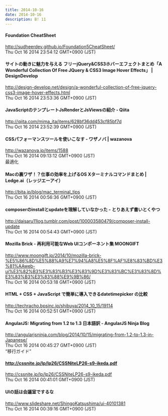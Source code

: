 ```yaml
---
title: 2014-10-16
date: 2014-10-16
description: B! 11
---
```


#### Foundation CheatSheet
http://sudheerdev.github.io/Foundation5CheatSheet/<br>
Thu Oct 16 2014 23:54:12 GMT+0900 (JST)<br>


#### サイトの動きに魅力を与える フリーjQuery&CSS3ホバーエフェクトまとめ「A Wonderful Collection Of Free JQuery & CSS3 Image Hover Effects」 | DesignDevelop
http://design-develop.net/design/a-wonderful-collection-of-free-jquery-css3-image-hover-effects.html<br>
Thu Oct 16 2014 23:53:36 GMT+0900 (JST)<br>


#### JavaScriptのテンプレートJsRenderとJsViewsの紹介 - Qiita
http://qiita.com/mima_ita/items/628bf36dd453cf85bf7d<br>
Thu Oct 16 2014 23:52:39 GMT+0900 (JST)<br>


#### CSSパフォーマンスツールを使いこなす - ワザノバ | wazanova
http://wazanova.jp/items/1588<br>
Thu Oct 16 2014 09:13:12 GMT+0900 (JST)<br>
最適化


#### Macの裏ワザ！？仕事の効率を上げるOS Xターミナルコマンドまとめ | Ledge.ai（レッジエーアイ）
http://bita.jp/blog/mac_terminal_tips<br>
Thu Oct 16 2014 00:56:36 GMT+0900 (JST)<br>


#### composerのinstallとupdateを理解していなかった - とりあえず書いとくやつ
http://daisaru11log.tumblr.com/post/100003580479/composer-install-update<br>
Thu Oct 16 2014 00:54:43 GMT+0900 (JST)<br>


#### Mozilla Brick - 再利用可能なWeb UIコンポーネント集 MOONGIFT
http://www.moongift.jp/2014/10/mozilla-brick-%E5%86%8D%E5%88%A9%E7%94%A8%E5%8F%AF%E8%83%BD%E3%81%AAweb-ui%E3%82%B3%E3%83%B3%E3%83%9D%E3%83%BC%E3%83%8D%E3%83%B3%E3%83%88%E9%9B%86/<br>
Thu Oct 16 2014 00:53:18 GMT+0900 (JST)<br>


#### HTML + CSS + JavaScript で簡単に導入できるdatetimepicker の比較
http://techracho.bpsinc.jp/shibuya/2014_10_15/19114<br>
Thu Oct 16 2014 00:52:51 GMT+0900 (JST)<br>


#### AngularJS: Migrating from 1.2 to 1.3 日本語訳 - AngularJS Ninja Blog
http://angularjsninja.com/blog/2014/10/15/migrating-from-1.2-to-1.3-in-Japanese/<br>
Thu Oct 16 2014 00:45:27 GMT+0900 (JST)<br>
“移行ガイド”


#### http://cssnite.jp/lp/lp26/CSSNiteLP26-s9-ikeda.pdf
http://cssnite.jp/lp/lp26/CSSNiteLP26-s9-ikeda.pdf<br>
Thu Oct 16 2014 00:41:01 GMT+0900 (JST)<br>


#### UIの話は会議室でするな
http://www.slideshare.net/ShingoKatsushima/ui-40101381<br>
Thu Oct 16 2014 00:39:16 GMT+0900 (JST)<br>


